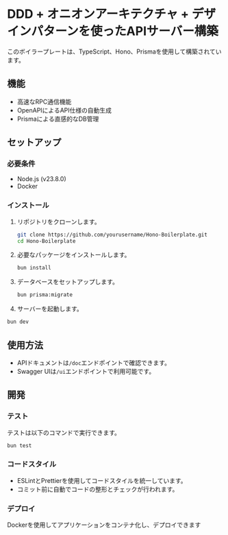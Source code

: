 # DDD + オニオンアーキテクチャ + デザインパターンを使ったAPIサーバー構築

このボイラープレートは、TypeScript、Hono、Prismaを使用して構築されています。

## 機能

- 高速なRPC通信機能
- OpenAPIによるAPI仕様の自動生成
- Prismaによる直感的なDB管理

## セットアップ

### 必要条件

- Node.js (v23.8.0)
- Docker

### インストール

1. リポジトリをクローンします。

   ```bash
   git clone https://github.com/yourusername/Hono-Boilerplate.git
   cd Hono-Boilerplate
   ```

2. 必要なパッケージをインストールします。

   ```bash
   bun install
   ```

3. データベースをセットアップします。

   ```bash
   bun prisma:migrate
   ```

4. サーバーを起動します。

```bash
bun dev
```

## 使用方法

- APIドキュメントは`/doc`エンドポイントで確認できます。
- Swagger UIは`/ui`エンドポイントで利用可能です。

## 開発

### テスト

テストは以下のコマンドで実行できます。

```bash
bun test
```

### コードスタイル

- ESLintとPrettierを使用してコードスタイルを統一しています。
- コミット前に自動でコードの整形とチェックが行われます。

### デプロイ

Dockerを使用してアプリケーションをコンテナ化し、デプロイできます
